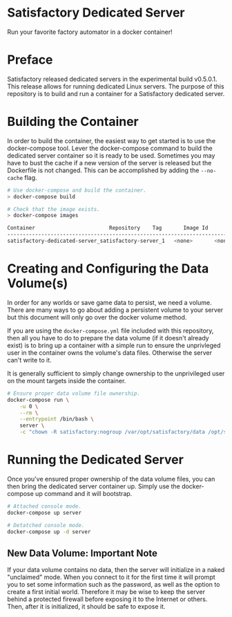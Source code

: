 Satisfactory Dedicated Server
=============================

Run your favorite factory automator in a docker container!

# Preface
Satisfactory released dedicated servers in the experimental build v0.5.0.1. This
release allows for running dedicated Linux servers. The purpose of this
repository is to build and run a container for a Satisfactory dedicated server.

# Building the Container
In order to build the container, the easiest way to get started is to use the
docker-compose tool. Lever the docker-compose command to build the dedicated
server container so it is ready to be used. Sometimes you may have to bust the
cache if a new version of the server is released but the Dockerfile is not
changed. This can be accomplished by adding the `--no-cache` flag.

```bash
# Use docker-compose and build the container.
> docker-compose build

# Check that the image exists.
> docker-compose images

Container                        Repository    Tag       Image Id       Size
---------------------------------------------------------------------------------------------------
satisfactory-dedicated-server_satisfactory-server_1   <none>       <none>   e2b5244eb179   5.085 GB
```

# Creating and Configuring the Data Volume(s)
In order for any worlds or save game data to persist, we need a volume. There
are many ways to go about adding a persistent volume to your server but this
document will only go over the docker volume method.

If you are using the `docker-compose.yml` file included with this repository,
then all you have to do to prepare the data volume (if it doesn't already
exist) is to bring up a container with a simple run to ensure the unprivleged
user in the container owns the volume's data files. Otherwise the server can't
write to it.

It is generally sufficient to simply change ownership to the unprivileged
user on the mount targets inside the container.

```bash
# Ensure proper data volume file ownership.
docker-compose run \
    -u 0 \
    --rm \
    --entrypoint /bin/bash \
    server \
    -c "chown -R satisfactory:nogroup /var/opt/satisfactory/data /opt/satisfactory/.config/Epic/FactoryGame"
```

# Running the Dedicated Server
Once you've ensured proper ownership of the data volume files, you can then
bring the dedicated server container up. Simply use the docker-compose up
command and it will bootstrap.

```bash
# Attached console mode.
docker-compose up server

# Detatched console mode.
docker-compose up -d server
```

## New Data Volume: Important Note
If your data volume contains no data, then the server will initialize in a
naked "unclaimed" mode. When you connect to it for the first time it will prompt
you to set some information such as the password, as well as the option to
create a first initial world. Therefore it may be wise to keep the server
behind a protected firewall before exposing it to the Internet or others. Then,
after it is initialized, it should be safe to expose it.
